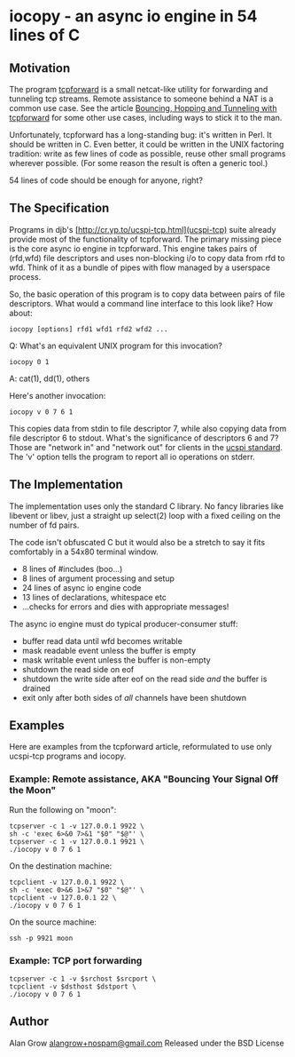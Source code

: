 # iocopy - an async io engine in 54 lines of C #

## Motivation ##

The program [tcpforward](https://github.com/acg/tcpforward) is a small netcat-like utility for forwarding and tunneling tcp streams. Remote assistance to someone behind a NAT is a common use case. See the article [Bouncing, Hopping and Tunneling with tcpforward](http://acg.github.com/2011/02/07/bouncing-hopping-tunneling-with-tcpforward.html) for some other use cases, including ways to stick it to the man.

Unfortunately, tcpforward has a long-standing bug: it's written in Perl. It should be written in C. Even better, it could be written in the UNIX factoring tradition: write as few lines of code as possible, reuse other small programs wherever possible. (For some reason the result is often a generic tool.)

54 lines of code should be enough for anyone, right?

## The Specification ##

Programs in djb's [http://cr.yp.to/ucspi-tcp.html](ucspi-tcp) suite already provide most of the functionality of tcpforward. The primary missing piece is the core async io engine in tcpforward. This engine takes pairs of (rfd,wfd) file descriptors and uses non-blocking i/o to copy data from rfd to wfd. Think of it as a bundle of pipes with flow managed by a userspace process.

So, the basic operation of this program is to copy data between pairs of file descriptors. What would a command line interface to this look like? How about:

    iocopy [options] rfd1 wfd1 rfd2 wfd2 ...

Q: What's an equivalent UNIX program for this invocation?

    iocopy 0 1

A: cat(1), dd(1), others

Here's another invocation:

    iocopy v 0 7 6 1

This copies data from stdin to file descriptor 7, while also copying data from file descriptor 6 to stdout. What's the significance of descriptors 6 and 7? Those are "network in" and "network out" for clients in the [ucspi standard](http://cr.yp.to/proto/ucspi.txt). The 'v' option tells the program to report all io operations on stderr.

## The Implementation ##

The implementation uses only the standard C library. No fancy libraries like libevent or libev, just a straight up select(2) loop with a fixed ceiling on the number of fd pairs.

The code isn't obfuscated C but it would also be a stretch to say it fits comfortably in a 54x80 terminal window.

  * 8 lines of #includes (boo...)
  * 8 lines of argument processing and setup
  * 24 lines of async io engine code
  * 13 lines of declarations, whitespace etc
  * ...checks for errors and dies with appropriate messages!

The async io engine must do typical producer-consumer stuff:

  * buffer read data until wfd becomes writable
  * mask readable event unless the buffer is empty
  * mask writable event unless the buffer is non-empty
  * shutdown the read side on eof
  * shutdown the write side after eof on the read side *and* the buffer is drained
  * exit only after both sides of *all* channels have been shutdown

## Examples ##

Here are examples from the tcpforward article, reformulated to use only ucspi-tcp programs and iocopy.

### Example: Remote assistance, AKA "Bouncing Your Signal Off the Moon" ###

Run the following on "moon":

    tcpserver -c 1 -v 127.0.0.1 9922 \
    sh -c 'exec 6>&0 7>&1 "$0" "$@"' \
    tcpserver -c 1 -v 127.0.0.1 9921 \
    ./iocopy v 0 7 6 1

On the destination machine:

    tcpclient -v 127.0.0.1 9922 \
    sh -c 'exec 0>&6 1>&7 "$0" "$@"' \
    tcpclient -v 127.0.0.1 22 \
    ./iocopy v 0 7 6 1

On the source machine:

    ssh -p 9921 moon

### Example: TCP port forwarding ###

    tcpserver -c 1 -v $srchost $srcport \
    tcpclient -v $dsthost $dstport \
    ./iocopy v 0 7 6 1

## Author ##

Alan Grow <alangrow+nospam@gmail.com>
Released under the BSD License

